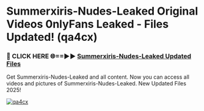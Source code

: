 # Summerxiris-Nudes-Leaked Original Videos 0nlyFans Leaked - Files Updated! (qa4cx)

<h3>🔴 CLICK HERE 🌐==►► <a href="https://tinyurl.com/5h6xmrr3" rel="nofollow">Summerxiris-Nudes-Leaked Updated Files</a></h3>

Get Summerxiris-Nudes-Leaked and all content. Now you can access all videos and pictures of Summerxiris-Nudes-Leaked. New Updated Files 2025!

[![qa4cx](https://i.imgur.com/KVD873Z.gif)](https://tinyurl.com/5h6xmrr3)
